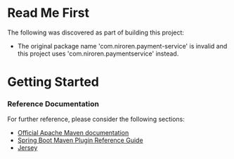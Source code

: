 # Read Me First
The following was discovered as part of building this project:

* The original package name 'com.niroren.payment-service' is invalid and this project uses 'com.niroren.paymentservice' instead.

# Getting Started

### Reference Documentation
For further reference, please consider the following sections:

* [Official Apache Maven documentation](https://maven.apache.org/guides/index.html)
* [Spring Boot Maven Plugin Reference Guide](https://docs.spring.io/spring-boot/docs/2.2.4.RELEASE/maven-plugin/)
* [Jersey](https://docs.spring.io/spring-boot/docs/2.2.4.RELEASE/reference/htmlsingle/#boot-features-jersey)

